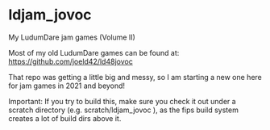 # ldjam_jovoc
My LudumDare jam games (Volume II)

Most of my old LudumDare games can be found at:
https://github.com/joeld42/ld48jovoc

That repo was getting a little big and messy, so I am starting a new one here
for jam games in 2021 and beyond!

Important: If you try to build this, make sure you check it out under a
scratch directory (e.g. scratch/ldjam_jovoc ), as the fips build system creates
a lot of build dirs above it.